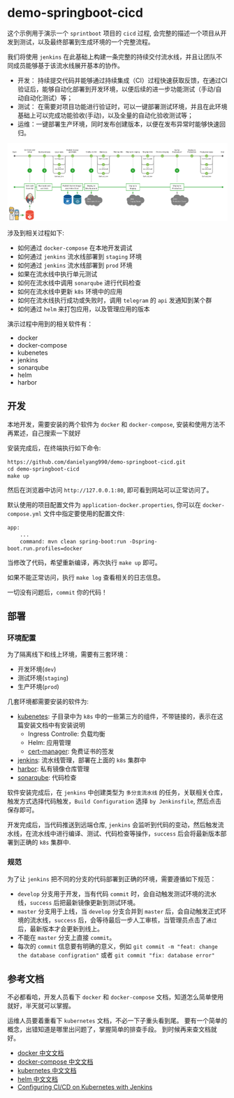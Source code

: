 # demo-springboot-cicd

这个示例用于演示一个 `sprintboot` 项目的 `cicd` 过程, 会完整的描述一个项目从开发到测试，以及最终部署到生成环境的一个完整流程。 

我们将使用 `jenkins` 在此基础上构建一条完整的持续交付流水线，并且让团队不同成员能够基于该流水线展开基本的协作。

* 开发： 持续提交代码并能够通过持续集成（CI）过程快速获取反馈，在通过CI验证后，能够自动化部署到开发环境，以便后续的进一步功能测试（手动/自动自动化测试）等；
* 测试： 在需要对项目功能进行验证时，可以一键部署测试环境，并且在此环境基础上可以完成功能验收(手动)，以及全量的自动化验收测试等；
* 运维：一键部署生产环境，同时发布创建版本，以便在发布异常时能够快速回归。

![](images/ci-cd-jenkins-helm-k8s.png)

涉及到相关过程如下:

* 如何通过 `docker-compose` 在本地开发调试
* 如何通过 `jenkins` 流水线部署到 `staging` 环境
* 如何通过 `jenkins` 流水线部署到 `prod` 环境
* 如果在流水线中执行单元测试
* 如何在流水线中调用 `sonarqube` 进行代码检查
* 如何在流水线中更新 `k8s` 环境中的应用
* 如何在流水线执行成功或失败时，调用 `telegram` 的 `api` 发通知到某个群
* 如何通过 `helm` 来打包应用，以及管理应用的版本

演示过程中用到的相关软件有：

* docker
* docker-compose
* kubenetes
* jenkins
* sonarqube
* helm
* harbor

## 开发

本地开发，需要安装的两个软件为 `docker` 和 `docker-compose`, 安装和使用方法不再累述，自己搜索一下就好

安装完成后，在终端执行如下命令:

```
https://github.com/danielyang990/demo-springboot-cicd.git
cd demo-springboot-cicd
make up
```

然后在浏览器中访问 `http://127.0.0.1:80`, 即可看到网站可以正常访问了。

默认使用的项目配置文件为 `application-docker.properties`, 你可以在 `docker-compose.yml` 文件中指定要使用的配置文件:

```
app:
    ...
    command: mvn clean spring-boot:run -Dspring-boot.run.profiles=docker
```

当修改了代码，希望重新编译，再次执行 `make up` 即可。

如果不能正常访问，执行 `make log` 查看相关的日志信息。

一切没有问题后，`commit` 你的代码！

## 部署

### 环境配置

为了隔离线下和线上环境，需要有三套环境：

* 开发环境(`dev`)
* 测试环境(`staging`)
* 生产环境(`prod`)

几套环境都需要安装的软件为:

* [kubenetes](https://www.kubernetes.org.cn/4619.html): 子目录中为 `k8s` 中的一些第三方的组件，不带链接的，表示在这篇安装文档中有安装说明
    * Ingress Controlle: 负载均衡
    * Helm: 应用管理
    * [cert-manager](https://cloud.tencent.com/developer/article/1326543): 免费证书的签发
* [jenkins](https://github.com/gjmzj/kubeasz/blob/master/docs/guide/jenkins.md): 流水线管理，部署在上面的 `k8s` 集群中
* [harbor](): 私有镜像仓库管理
* [sonarqube](): 代码检查

软件安装完成后，在 `jenkins` 中创建类型为 `多分支流水线` 的任务，关联相关仓库，触发方式选择代码触发，`Build Configuration` 选择 `by Jenkinsfile`, 然后点击保存即可。

开发完成后，当代码推送到远端仓库, `jenkins` 会监听到代码的变动，然后触发流水线，在流水线中进行编译、测试、代码检查等操作，`success` 后会将最新版本部署到正确的 `k8s` 集群中.

### 规范

为了让 `jenkins` 把不同的分支的代码部署到正确的环境，需要遵循如下规范：

* `develop` 分支用于开发，当有代码 `commit` 时，会自动触发测试环境的流水线，`success` 后把最新镜像更新到测试环境。
* `master` 分支用于上线，当 `develop` 分支合并到 `master` 后，会自动触发正式环境的流水线，`success` 后，会等待最后一步人工审核，当管理员点击了`通过` 后，最新版本才会更新到线上。
* 不能在 `master` 分支上直接 `commit`。
* 每次的 `commit` 信息要有明确的意义，例如 `git commit -m "feat: change the database configration"` 或者 `git commit "fix: database error"`


## 参考文档

不必都看哈，开发人员看下 `docker` 和 `docker-compose` 文档，知道怎么简单使用就好，半天就可以掌握。

运维人员要着重看下 `kubernetes` 文档，不必一下子重头看到尾。
要有一个简单的概念，出错知道是哪里出问题了，掌握简单的排查手段。 到时候再来查文档就好。

* [docker 中文文档](https://docs.docker-cn.com/)
* [docker-compose 中文文档](https://yeasy.gitbooks.io/docker_practice/compose/)
* [kubernetes 中文文档](https://k8smeetup.github.io/docs/home/)
* [helm 中文文档](https://whmzsu.github.io/helm-doc-zh-cn/)
* [Configuring CI/CD on Kubernetes with Jenkins](https://medium.com/containerum/configuring-ci-cd-on-kubernetes-with-jenkins-89eab7234270)

